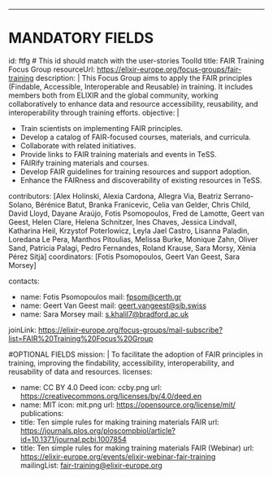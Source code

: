 ---
# MANDATORY FIELDS
id: ftfg # This id should match with the user-stories ToolId
title: FAIR Training Focus Group
resourceUrl: https://elixir-europe.org/focus-groups/fair-training
description: |
  This Focus Group aims to apply the FAIR principles (Findable, Accessible, Interoperable and Reusable) in training. It includes members both from ELIXIR and the global community, working collaboratively to enhance data and resource accessibility, reusability, and interoperability through training efforts.
objective: |
  * Train scientists on implementing FAIR principles.
  * Develop a catalog of FAIR-focused courses, materials, and curricula.
  * Collaborate with related initiatives.
  * Provide links to FAIR training materials and events in TeSS.
  * FAIRify training materials and courses.
  * Develop FAIR guidelines for training resources and support adoption.
  * Enhance the FAIRness and discoverability of existing resources in TeSS.
    
contributors: [Alex Holinski, Alexia Cardona, Allegra Via, Beatriz Serrano-Solano, Bérénice Batut, Branka Franicevic, Celia van Gelder, Chris Child, David Lloyd, Dayane Araújo, Fotis Psomopoulos, Fred de Lamotte, Geert van Geest, Helen Clare, Helena Schnitzer, Ines Chaves, Jessica Lindvall, Katharina Heil, Krzystof Poterlowicz, Leyla Jael Castro, Lisanna Paladin, Loredana Le Pera, Manthos Pitoulias, Melissa Burke, Monique Zahn, Oliver Sand, Patricia Palagi, Pedro Fernandes, Roland Krause, Sara Morsy, Xènia Pérez Sitjà]
coordinators: [Fotis Psomopoulos, Geert Van Geest, Sara Morsey]

contacts:
  - name: Fotis Psomopoulos
    mail: fpsom@certh.gr
  - name: Geert Van Geest
    mail: geert.vangeest@sib.swiss
  - name: Sara Morsey
    mail: s.khalil7@bradford.ac.uk
     
joinLink: https://elixir-europe.org/focus-groups/mail-subscribe?list=FAIR%20Training%20Focus%20Group

#OPTIONAL FIELDS
mission: |
  To facilitate the adoption of FAIR principles in training, improving the findability, accessibility, interoperability, and reusability of data and resources.
licenses:
  - name: CC BY 4.0 Deed
    icon: ccby.png
    url: https://creativecommons.org/licenses/by/4.0/deed.en
  - name: MIT
    icon: mit.png
    url: https://opensource.org/license/mit/
publications:
  - title: Ten simple rules for making training materials FAIR
    url: https://journals.plos.org/ploscompbiol/article?id=10.1371/journal.pcbi.1007854
  - title: Ten simple rules for making training materials FAIR (Webinar)
    url: https://elixir-europe.org/events/elixir-webinar-fair-training    
mailingList: fair-training@elixir-europe.org
